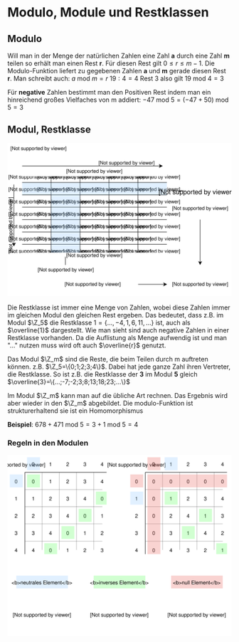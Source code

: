 # Modulo, Module und Restklassen

##  Modulo

Will man in der Menge der natürlichen Zahlen eine Zahl **a** durch eine Zahl **m** teilen so erhält man einen Rest **r**. Für diesen Rest gilt $0 \le r \le m-1$. Die Modulo-Funktion liefert zu gegebenen Zahlen **a** und **m** gerade diesen Rest **r**. Man schreibt auch:
$a \text{ mod } m = r$
$19 : 4=4 \text{ Rest } 3$ also gilt $19 \text{ mod } 4 = 3$

Für **negative** Zahlen bestimmt man den Positiven Rest indem man ein hinreichend großes Vielfaches von m addiert:
$-47 \text{ mod }5=(-47+50)\text{ mod }5=3$

## Modul, Restklasse

![Modul & Restklasse](../assets/mathe/Modul-Restklasse.svg)

Die Restklasse ist immer eine Menge von Zahlen, wobei diese Zahlen immer im gleichen Modul den gleichen Rest ergeben. Das bedeutet, dass z.B. im Modul $\Z_5$ die Restklasse $1 = \{..., -4, 1, 6, 11, ... \}$ ist, auch als $\overline{1}$ dargestellt. Wie man sieht sind auch negative Zahlen in einer Restklasse vorhanden. Da die Auflistung als Menge aufwendig ist und man "..." nutzen muss wird oft auch $\overline{r}$ genutzt.

Das Modul $\Z_m$ sind die Reste, die beim Teilen durch m auftreten können. z.B. $\Z_5=\{0;1;2;3;4\}$. Dabei hat jede ganze Zahl ihren Vertreter, die Restklasse. So ist z.B. die Restklasse der **3** im Modul **5** gleich $\overline{3}=\{...;-7;-2;3;8;13;18;23;...\}$

Im Modul $\Z_m$ kann man auf die übliche Art rechnen. Das Ergebnis wird aber wieder in den $\Z_m$ abgebildet.
Die modulo-Funktion ist strukturerhaltend sie ist ein Homomorphismus

**Beispiel**:
$678 + 471 \text{ mod } 5 = 3+1 \text{ mod } 5 = 4$


### Regeln in den Modulen

![neutrales Element, inverses Element & null Element im Model](../assets/mathe/Elemente-im-Modul.svg)
